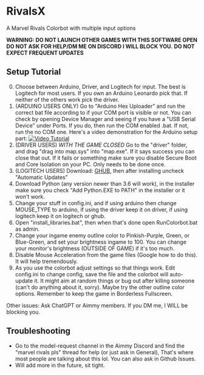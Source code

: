 # RivalsX

A Marvel Rivals Colorbot with multiple input options

**WARNING: DO NOT LAUNCH OTHER GAMES WITH THIS SOFTWARE OPEN**
**DO NOT ASK FOR HELP/DM ME ON DISCORD I WILL BLOCK YOU.**
**DO NOT EXPECT FREQUENT UPDATES**

## Setup Tutorial
0. Choose between Arduino, Driver, and Logitech for input. The best is Logitech for most users. If you own an Arduino Leonardo pick that. If neither of the others work pick the driver.
1. (ARDUINO USERS ONLY) Go to "Arduino Hex Uploader" and run the correct bat file according to if your COM port is visible or not. You can check by opening Device Manager and seeing if you have a "USB Serial Device" under Ports. If you do, then run the COM enabled .bat. If not, run the no COM one. Here's a video demonstration for the Arduino setup part: [![Video Tutorial](https://img.youtube.com/vi/1aRrjKzYCG0/0.jpg)](https://www.youtube.com/watch?v=1aRrjKzYCG0)
1. (DRIVER USERS) *WITH THE GAME CLOSED* Go to the "driver" folder, and drag "drag into map.sys" into "map.exe". If it says success you can close that out. 
If it fails or something make sure you disable Secure Boot and Core Isolation on your PC. Only needs to be done once.
1. (LOGITECH USERS) Download: [GHUB](https://download01.logi.com/web/ftp/pub/techsupport/gaming/lghub_installer_2021.3.5164.exe), then after installing uncheck "Automatic Updates"
2. Download Python (any version newer than 3.6 will work), in the installer make sure you check "Add Python.EXE to PATH" in the installer or it won't work.
3. Change your stuff in config.ini, and if using arduino then change MOUSE_TYPE to arduino, if using the driver keep it on driver, if using logitech keep it on logitech or ghub.
4. Open "install_libraries.bat", then when that's done open RunColorbot.bat as admin.
5. Change your ingame enemy outline color to Pinkish-Purple, Green, or Blue-Green, and set your brightness ingame to 100. You can change your monitor's brightness (OUTSIDE OF GAME) if it's too much.
6. Disable Mouse Acceleration from the game files (Google how to do this). It will help tremendously.
7. As you use the colorbot adjust settings so that things work. Edit config.ini to change config, save the file and the colorbot will auto-update it. 
It might aim at random things or bug out after killing someone (can't do anything about it, sorry). Maybe try the other outline color options. Remember to keep the game in Borderless Fullscreen.

Other issues: Ask ChatGPT or Aimmy members. If you DM me, I WILL be blocking you.

## Troubleshooting
- Go to the model-request channel in the Aimmy Discord and find the "marvel rivals pls" thread for help (or just ask in General), That's where most people are talking about this lol. You can also ask in Github Issues.
- Will add more in the future, sit tight.

